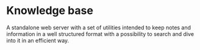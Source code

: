 # Knowledge base

A standalone web server with a set of utilities intended to keep notes and information in a well structured format with a possibility to search and dive into it in an efficient way.
